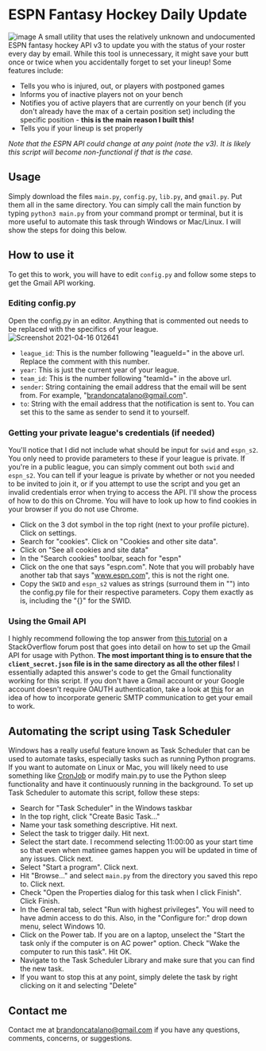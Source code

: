 # ESPN Fantasy Hockey Daily Update
![image](https://user-images.githubusercontent.com/72364619/114965115-f8d78680-9e3d-11eb-8ae9-a347147705e7.png)
A small utility that uses the relatively unknown and undocumented ESPN fantasy hockey API v3 to update you with the status of your roster every day by email. While this tool is unnecessary, it might save your butt once or twice when you accidentally forget to set your lineup! Some features include:
* Tells you who is injured, out, or players with postponed games
* Informs you of inactive players not on your bench 
* Notifies you of active players that are currently on your bench (if you don't already have the max of a certain position set) including the specific position - __this is the main reason I built this!__
* Tells you if your lineup is set properly

*Note that the ESPN API could change at any point (note the v3). It is likely this script will become non-functional if that is the case.*

## Usage
Simply download the files `main.py`, `config.py`, `lib.py`, and `gmail.py`. Put them all in the same directory. You can simply call the main function by typing `python3 main.py` from your command prompt or terminal, but it is more useful to automate this task through Windows or Mac/Linux. I will show the steps for doing this below. 

## How to use it
To get this to work, you will have to edit `config.py` and follow some steps to get the Gmail API working.

### Editing config.py
Open the config.py in an editor. Anything that is commented out needs to be replaced with the specifics of your league.
![Screenshot 2021-04-16 012641](https://user-images.githubusercontent.com/72364619/114976154-7d80cf80-9e53-11eb-9356-2b35f324ff0e.png)
* `league_id`: This is the number following "leagueId=" in the above url. Replace the comment with this number.
* `year`: This is just the current year of your league.
* `team_id`: This is the number following "teamId=" in the above url.
* `sender`: String containing the email address that the email will be sent from. For example, "brandoncatalano@gmail.com".
* `to`: String with the email address that the notification is sent to. You can set this to the same as sender to send it to yourself.

### Getting your private league's credentials (if needed)
You'll notice that I did not include what should be input for `swid` and `espn_s2`. You only need to provide parameters to these if your league is private. If you're in a public league, you can simply comment out both `swid` and `espn_s2`. You can tell if your league is private by whether or not you needed to be invited to join it, or if you attempt to use the script and you get an invalid credentials error when trying to access the API. I'll show the process of how to do this on Chrome. You will have to look up how to find cookies in your browser if you do not use Chrome.
* Click on the 3 dot symbol in the top right (next to your profile picture). Click on settings.
* Search for "cookies". Click on "Cookies and other site data".
* Click on "See all cookies and site data"
* In the "Search cookies" toolbar, seach for "espn"
* Click on the one that says "espn.com". Note that you will probably have another tab that says "www.espn.com", this is not the right one. 
* Copy the `SWID` and `espn_s2` values as strings (surround them in "") into the config.py file for their respective parameters. Copy them exactly as is, including the "{}" for the SWID.

### Using the Gmail API
I highly recommend following the top answer from [this tutorial](https://stackoverflow.com/questions/37201250/sending-email-via-gmail-python/63847325#63847325) on a StackOverflow forum post that goes into detail on how to set up the Gmail API for usage with Python. __The most important thing is to ensure that the `client_secret.json` file is in the same directory as all the other files!__ I essentially adapted this answer's code to get the Gmail functionality working for this script. If you don't have a Gmail account or your Google account doesn't require OAUTH authentication, take a look at [this](https://realpython.com/python-send-email/) for an idea of how to incorporate generic SMTP communication to get your email to work.

## Automating the script using Task Scheduler
Windows has a really useful feature known as Task Scheduler that can be used to automate tasks, especially tasks such as running Python programs. If you want to automate on Linux or Mac, you will likely need to use something like [CronJob](https://kubernetes.io/docs/concepts/workloads/controllers/cron-jobs/) or modify main.py to use the Python sleep functionality and have it continuously running in the background. To set up Task Scheduler to automate this script, follow these steps:
* Search for "Task Scheduler" in the Windows taskbar
* In the top right, click "Create Basic Task..."
* Name your task something descriptive. Hit next.
* Select the task to trigger daily. Hit next. 
* Select the start date. I recommend selecting 11:00:00 as your start time so that even when matinee games happen you will be updated in time of any issues. Click next.
* Select "Start a program". Click next. 
* Hit "Browse..." and select `main.py` from the directory you saved this repo to. Click next.
* Check "Open the Properties dialog for this task when I click Finish". Click Finish.
* In the General tab, select "Run with highest privileges". You will need to have admin access to do this. Also, in the "Configure for:" drop down menu, select Windows 10.
* Click on the Power tab. If you are on a laptop, unselect the "Start the task only if the computer is on AC power" option. Check "Wake the computer to run this task". Hit OK.
* Navigate to the Task Scheduler Library and make sure that you can find the new task.
* If you want to stop this at any point, simply delete the task by right clicking on it and selecting "Delete"

## Contact me
Contact me at brandoncatalano@gmail.com if you have any questions, comments, concerns, or suggestions. 
